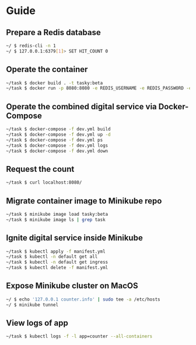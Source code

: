 # Guide

## Prepare a Redis database
```bash
~/ $ redis-cli -n 1
~/ $ 127.0.0.1:6379[1]> SET HIT_COUNT 0
```

## Operate the container
```bash
~/task $ docker build . -t tasky:beta
~/task $ docker run -p 8080:8080 -e REDIS_USERNAME -e REDIS_PASSWORD -e REDIS_HOST -e REDIS_PORT -e REDIS_DB -d tasky:beta
```

## Operate the combined digital service via Docker-Compose
```bash
~/task $ docker-compose -f dev.yml build
~/task $ docker-compose -f dev.yml up -d
~/task $ docker-compose -f dev.yml ps
~/task $ docker-compose -f dev.yml logs
~/task $ docker-compose -f dev.yml down
```

## Request the count
```bash
~/task $ curl localhost:8080/
```

## Migrate container image to Minikube repo
```bash
~/task $ minikube image load tasky:beta
~/task $ minikube image ls | grep task 
```

## Ignite digital service inside Minikube
```bash
~/task $ kubectl apply -f manifest.yml
~/task $ kubectl -n default get all
~/task $ kubectl -n default get ingress
~/task $ kubectl delete -f manifest.yml
```

## Expose Minikube cluster on MacOS
```bash
~/ $ echo '127.0.0.1 counter.info' | sudo tee -a /etc/hosts
~/ $ minikube tunnel
```

## View logs of app
```bash
~/task $ kubectl logs -f -l app=counter --all-containers
```
